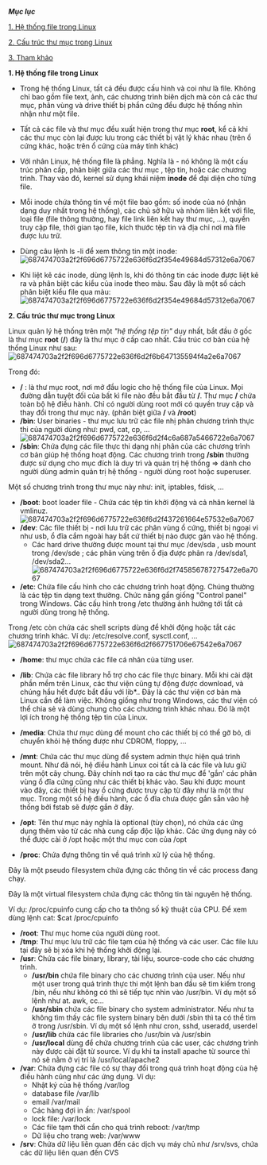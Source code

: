 ﻿***Mục lục***

[1. Hệ thống file trong Linux](https://github.com/hocchudong/thuctap012017/blob/master/TamNT/TimHieuLinux/C%E1%BA%A5u%20tr%C3%BAc%20th%C6%B0%20m%E1%BB%A5c%20Linux.md#1)

[2. Cấu trúc thư mục trong Linux](https://github.com/hocchudong/thuctap012017/blob/master/TamNT/TimHieuLinux/C%E1%BA%A5u%20tr%C3%BAc%20th%C6%B0%20m%E1%BB%A5c%20Linux.md#2)

[3. Tham khảo](https://github.com/hocchudong/thuctap012017/blob/master/TamNT/TimHieuLinux/C%E1%BA%A5u%20tr%C3%BAc%20th%C6%B0%20m%E1%BB%A5c%20Linux.md#3)

<a name="user-content-1"></a>**1. Hệ thống file trong Linux**

- Trong hệ thống Linux, tất cả đều được cấu hình và coi như là file. Không chỉ bao gồm file text, ảnh, các chương trình biên dịch mà còn cả các thư mục, phân vùng và drive thiết bị phần cứng đều được hệ thống nhìn nhận như một file.
- Tất cả các file và thư mục đều xuất hiện trong thư mục **root**, kể cả khi các thư mục còn lại được lưu trong các thiết bị vật lý khác nhau (trên ổ cứng khác, hoặc trên ổ cứng của máy tính khác)
- Với nhân Linux, hệ thống file là phẳng. Nghĩa là - nó không là một cấu trúc phân cấp, phân biệt giữa các thư mục , tệp tin, hoặc các chương trình. Thay vào đó, kernel sử dụng khái niệm **inode** để đại diện cho từng file.
- Mỗi inode chứa thông tin về một file bao gồm: số inode của nó (nhận dạng duy nhất trong hệ thống), các chủ sở hữu và nhóm liên kết với file, loại file (file thông thường, hay file link liên kết hay thư mục, ...), quyền truy cập file, thời gian tạo file, kích thước tệp tin và địa chỉ nơi mà file được lưu trữ.
- Dùng câu lệnh ls -li để xem thông tin một inode:
![687474703a2f2f696d6775722e636f6d2f354e49684d57312e6a7067](https://github.com/xuanngo123/NhanHoa_IT/assets/97582215/c6b38fae-9c0b-47a6-a6b0-764c6a3db18d)

- Khi liệt kê các inode, dùng lệnh ls, khi đó thông tin các inode được liệt kê ra và phân biệt các kiểu của inode theo màu. Sau đây là một số cách phân biệt kiểu file qua màu:
![687474703a2f2f696d6775722e636f6d2f354e49684d57312e6a7067](https://github.com/xuanngo123/NhanHoa_IT/assets/97582215/c6b38fae-9c0b-47a6-a6b0-764c6a3db18d)

<a name="user-content-2"></a>**2. Cấu trúc thư mục trong Linux**

Linux quản lý hệ thống trên một *"hệ thống tệp tin"* duy nhất, bắt đầu ở gốc là thư mục **root** (**/**) đây là thư mục ở cấp cao nhất. Cấu trúc cơ bản của hệ thống Linux như sau:
![687474703a2f2f696d6775722e636f6d2f6b647135594f4a2e6a7067](https://github.com/xuanngo123/NhanHoa_IT/assets/97582215/4af7c7ae-9a3b-4af4-8108-c4fcd4a2ed45)

Trong đó:

- **/** : là thư mục root, nơi mở đầu logic cho hệ thống file của Linux. Mọi đường dẫn tuyệt đối của bất kì file nào đều bắt đầu từ **/**. Thư mục **/** chứa toàn bộ hệ điều hành. Chỉ có người dùng root mới có quyền truy cập và thay đổi trong thư mục này. (phân biệt giữa **/** và **/root**)
- **/bin**: User binaries - thư mục lưu trữ các file nhị phân chương trình thực thi của người dùng như: pwd, cat, cp, ...
![687474703a2f2f696d6775722e636f6d2f4c6a687a5466722e6a7067](https://github.com/xuanngo123/NhanHoa_IT/assets/97582215/6842a353-dfb7-4c8e-a31e-ccd0f9bb5808)
- **/sbin**: Chứa đựng các file thực thi dạng nhị phân của các chương trình cơ bản giúp hệ thống hoạt động. Các chương trình trong **/sbin** thường được sử dụng cho mục đích là duy trì và quản trị hệ thống => dành cho người dùng admin quản trị hệ thống - người dùng root hoặc superuser.

Một số chương trình trong thư mục này như: init, iptables, fdisk, ...

- **/boot**: boot loader file - Chứa các tệp tin khởi động và cả nhân kernel là vmlinuz.
![687474703a2f2f696d6775722e636f6d2f437261664e57532e6a7067](https://github.com/xuanngo123/NhanHoa_IT/assets/97582215/36ec18b8-1daf-474d-a475-bc6b41a9e088)
- **/dev**: Các file thiết bị - nơi lưu trữ các phân vùng ổ cứng, thiết bị ngoại vi như usb, ổ đĩa cắm ngoài hay bất cứ thiết bị nào được gán vào hệ thống.
  - Các hard drive thường được mount tại thư mục /dev/sda , usb mount trong /dev/sde ; các phân vùng trên ổ địa được phân ra /dev/sda1, /dev/sda2...
![687474703a2f2f696d6775722e636f6d2f745856787275472e6a7067](https://github.com/xuanngo123/NhanHoa_IT/assets/97582215/c6bf9333-1deb-4045-bb3e-e6e23188d944)
- **/etc**: Chứa file cấu hình cho các chương trình hoạt động. Chúng thường là các tệp tin dạng text thường. Chức năng gần giống "Control panel" trong Windows. Các cấu hình trong /etc thường ảnh hưởng tới tất cả người dùng trong hệ thống.

Trong /etc còn chứa các shell scripts dùng để khởi động hoặc tắt các chương trình khác. Ví dụ: /etc/resolve.conf, sysctl.conf, ...
![687474703a2f2f696d6775722e636f6d2f667751706e67542e6a7067](https://github.com/xuanngo123/NhanHoa_IT/assets/97582215/bd4ae166-b8ea-48a3-9300-ffb9821d75e6)
- **/home**: thư mục chứa các file cá nhân của từng user.
- **/lib**: Chứa các file library hỗ trợ cho các file thực binary. Mỗi khi cài đặt phần mềm trên Linux, các thư viện cũng tự động được download, và chúng hầu hết được bắt đầu với lib\*.. Đây là các thư viện cơ bản mà Linux cần đề làm việc. Không giống như trong Windows, các thư viện có thể chia sẻ và dùng chung cho các chương trình khác nhau. Đó là một lợi ích trong hệ thống tệp tin của Linux.

- **/media**: Chứa thư mục dùng để mount cho các thiết bị có thể gỡ bỏ, di chuyển khỏi hệ thống được như CDROM, floppy, ...
- **/mnt**: Chứa các thư mục dùng để system admin thực hiện quá trình mount. Như đã nói, hệ điều hành Linux coi tất cả là các file và lưu giữ trên một cây chung. Đây chính nơi tạo ra các thư mục để 'gắn' các phân vùng ổ đĩa cứng cũng như các thiết bị khác vào. Sau khi được mount vào đây, các thiết bị hay ổ cứng được truy cập từ đây như là một thư mục. Trong một số hệ điều hành, các ổ đĩa chưa được gắn sẵn vào hệ thống bởi fstab sẽ được gắn ở đây.
- **/opt**: Tên thư mục này nghĩa là optional (tùy chọn), nó chứa các ứng dụng thêm vào từ các nhà cung cấp độc lập khác. Các ứng dụng này có thể được cài ở /opt hoặc một thư mục con của /opt
- **/proc**: Chứa đựng thông tin về quá trình xử lý của hệ thống.

Đây là một pseudo filesystem chứa đựng các thông tin về các process đang chạy.

Đây là một virtual filesystem chứa đựng các thông tin tài nguyên hệ thống.

Ví dụ: /proc/cpuinfo cung cấp cho ta thông số kỹ thuật của CPU. Để xem dùng lệnh cat: $cat /proc/cpuinfo

- **/root**: Thư mục home của người dùng root.
- **/tmp**: Thư mục lưu trữ các file tạm của hệ thống và các user. Các file lưu tại đây sẽ bị xóa khi hệ thống khởi động lại.
- **/usr**: Chứa các file binary, library, tài liệu, source-code cho các chương trình.
  - **/usr/bin** chứa file binary cho các chương trình của user. Nếu như một user trong quá trình thực thi một lệnh ban đầu sẽ tìm kiếm trong /bin, nếu như không có thì sẽ tiếp tục nhìn vào /usr/bin. Ví dụ một số lệnh như at. awk, cc...
  - **/usr/sbin** chứa các file binary cho system administrator. Nếu như ta không tìm thấy các file system binary bên dưới /sbin thì ta có thể tìm ở trong /usr/sbin. Ví dụ một số lệnh như cron, sshd, useradd, userdel
  - **/usr/lib** chứa các file libraries cho /usr/bin và /usr/sbin
  - **/usr/local** dùng để chứa chương trình của các user, các chương trình này được cài đặt từ source. Ví dụ khi ta install apache từ source thì nó sẽ nằm ở vị trí là /usr/local/apache2
- **/var**: Chứa đựng các file có sự thay đổi trong quá trình hoạt động của hệ điều hành cũng như các ứng dụng. Ví dụ:
  - Nhật ký của hệ thống /var/log
  - database file /var/lib
  - email /var/mail
  - Các hàng đợi in ấn: /var/spool
  - lock file: /var/lock
  - Các file tạm thời cần cho quá trình reboot: /var/tmp
  - Dữ liệu cho trang web: /var/www
- **/srv**: Chứa dữ liệu liên quan đến các dịch vụ máy chủ như /srv/svs, chứa các dữ liệu liên quan đến CVS

